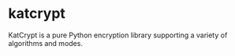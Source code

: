 # katcrypt
KatCrypt is a pure Python encryption library supporting a variety of algorithms and modes.
